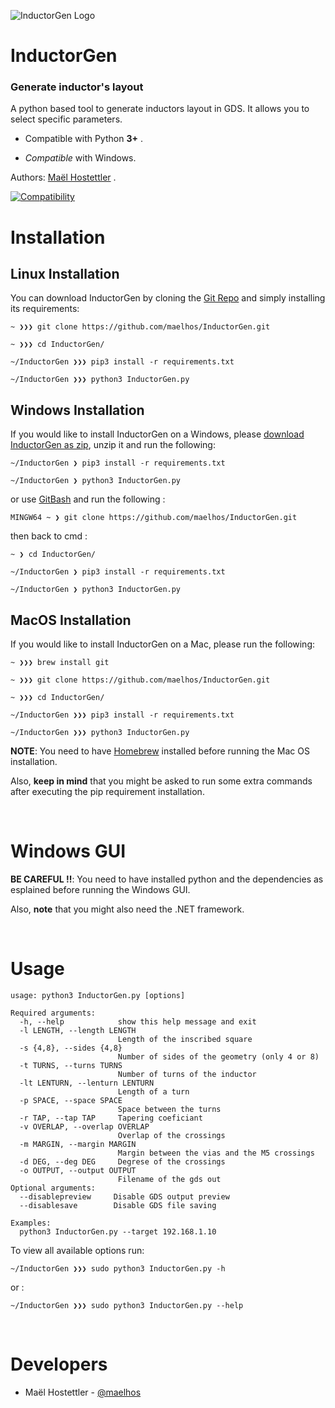


![InductorGen Logo](https://github.com/maelhos/InductorGen/blob/master/res/logo.png)

# InductorGen

### Generate inductor's layout 

A python based tool to generate inductors layout in GDS.
It allows you to select specific parameters.

- Compatible with Python **3+** .

- *Compatible* with Windows.

Authors: [Maël Hostettler](mailto:maelhos.dev@gmail.com) .

[![Compatibility](https://img.shields.io/badge/python-3-brightgreen.svg)](https://github.com/maelhos/InductorGen)


# Installation

## Linux Installation

You can download InductorGen by cloning the [Git Repo](https://github.com/maelhos/InductorGen) and simply installing its requirements:

```
~ ❯❯❯ git clone https://github.com/maelhos/InductorGen.git

~ ❯❯❯ cd InductorGen/

~/InductorGen ❯❯❯ pip3 install -r requirements.txt

~/InductorGen ❯❯❯ python3 InductorGen.py
```
## Windows Installation

If you would like to install InductorGen on a Windows, please [download InductorGen as zip](https://github.com/maelhos/InductorGen/archive/master.zip), unzip it and run the following:
```
~/InductorGen ❯ pip3 install -r requirements.txt

~/InductorGen ❯ python3 InductorGen.py
```
or use [GitBash](https://gitforwindows.org) and run the following :

```
MINGW64 ~ ❯ git clone https://github.com/maelhos/InductorGen.git
```
then back to cmd :
```
~ ❯ cd InductorGen/

~/InductorGen ❯ pip3 install -r requirements.txt

~/InductorGen ❯ python3 InductorGen.py
```
## MacOS Installation

If you would like to install InductorGen on a Mac, please run the following:

```
~ ❯❯❯ brew install git

~ ❯❯❯ git clone https://github.com/maelhos/InductorGen.git

~ ❯❯❯ cd InductorGen/

~/InductorGen ❯❯❯ pip3 install -r requirements.txt

~/InductorGen ❯❯❯ python3 InductorGen.py
```

**NOTE**: You need to have [Homebrew](http://brew.sh/) installed before running the Mac OS installation. 

Also, **keep in mind** that you might be asked to run some extra commands after executing the pip requirement installation.


<br/>

# Windows GUI

**BE CAREFUL !!**: You need to have installed python and the dependencies as esplained before running the Windows GUI. 

Also, **note** that you might also need the .NET framework.

<br/>

# Usage

```
usage: python3 InductorGen.py [options]

Required arguments:
  -h, --help            show this help message and exit
  -l LENGTH, --length LENGTH
                        Length of the inscribed square
  -s {4,8}, --sides {4,8}
                        Number of sides of the geometry (only 4 or 8)
  -t TURNS, --turns TURNS
                        Number of turns of the inductor
  -lt LENTURN, --lenturn LENTURN
                        Length of a turn
  -p SPACE, --space SPACE
                        Space between the turns
  -r TAP, --tap TAP     Tapering coeficiant
  -v OVERLAP, --overlap OVERLAP
                        Overlap of the crossings
  -m MARGIN, --margin MARGIN
                        Margin between the vias and the M5 crossings
  -d DEG, --deg DEG     Degrese of the crossings
  -o OUTPUT, --output OUTPUT
                        Filename of the gds out
Optional arguments:
  --disablepreview     Disable GDS output preview
  --disablesave        Disable GDS file saving

Examples:
  python3 InductorGen.py --target 192.168.1.10 
```

To view all available options run:

```
~/InductorGen ❯❯❯ sudo python3 InductorGen.py -h
```
or :
```
~/InductorGen ❯❯❯ sudo python3 InductorGen.py --help
```

<br/>

# Developers

* Maël Hostettler - [@maelhos](https://www.instagram.com/maeldu39)
